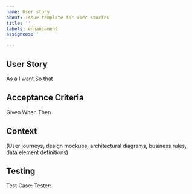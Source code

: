 ```yaml
---
name: User story
about: Issue template for user stories
title: ''
labels: enhancement
assignees: ''

---
```


## User Story
As a 
I want
So that

## Acceptance Criteria
Given
When
Then

## Context
(User journeys, design mockups, architectural diagrams, business rules, data element definitions)

## Testing
Test Case:
Tester:

